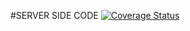#SERVER SIDE CODE
[![Coverage Status](https://coveralls.io/repos/github/UwaweTera/nodejs_and_mongodb/badge.svg?branch=testing)](https://coveralls.io/github/UwaweTera/nodejs_and_mongodb?branch=testing)